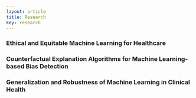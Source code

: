 ```yaml
---
layout: article
title: Research
key: research
---
```


### Ethical and Equitable Machine Learning for Healthcare

### Counterfactual Explanation Algorithms for Machine Learning-based Bias Detection

### Generalization and Robustness of Machine Learning in Clinical Health